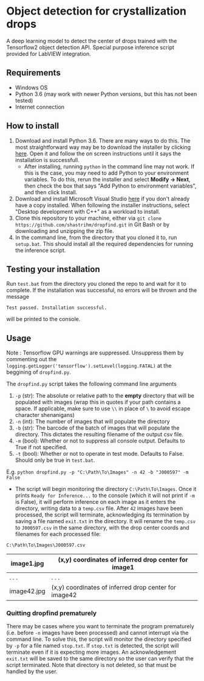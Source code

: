 # Object detection for crystallization drops
A deep learning model to detect the center of drops trained with the Tensorflow2 object detection API. Special purpose inference script provided for LabVIEW integration. 
## Requirements
- Windows OS 
- Python 3.6 (may work with newer Python versions, but this has not been tested)
- Internet connection
## How to install
1) Download and install Python 3.6. There are many ways to do this. The most straightforward way may be to download the installer by clicking [here](https://www.python.org/ftp/python/3.6.2/python-3.6.2-amd64.exe). Open it and follow the on screen instructions until it says the installation is successfull. 
    - After installing, running `python` in the command line may not work. If this is the case, you may need to add Python to your environment variables. To do this, rerun the installer and select **Modify -> Next**, then check the box that says "Add Python to environment variables", and then click Install.
2) Download and install Microsoft Visual Studio [here](https://c2rsetup.officeapps.live.com/c2r/downloadVS.aspx?sku=community&channel=release&source=vslandingpage&cid=2011) if you don't already have a copy installed. When following the installer instructions, select "Desktop development with C++" as a workload to install. 
3) Clone this repository to your machine, either via `git clone https://github.com/shastrihm/dropfind.git`  in Git Bash or by downloading and unzipping the zip file. 
4) In the command line, from the directory that you cloned it to, run `setup.bat`. This should install all the required dependencies for running the inference script.

## Testing your installation

Run `test.bat` from the directory you cloned the repo to and wait for it to complete. If the installation was successful, no errors will be thrown and the message 

`Test passed. Installation successful.` 

will be printed to the console. 

## Usage 
Note : Tensorflow GPU warnings are suppressed. Unsuppress them by commenting out the `logging.getLogger('tensorflow').setLevel(logging.FATAL)` at the beggining of `dropfind.py`.

The `dropfind.py` script takes the following command line arguments
1) `-p` (str): The absolute or relative path to the **empty** directory that will be populated with images (wrap this in quotes if your path contains a space. If applicable, make sure to use `\\` in place of `\` to avoid escape character shenanigans)
2) `-n` (int): The number of images that will populate the directory
3) `-b` (str): The barcode of the batch of images that will populate the directory. This dictates the resulting filename of the output csv file.
4) `-m` (bool): Whether or not to suppress all console output. Defaults to True if not specified.
5) `-t` (bool): Whether or not to operate in test mode. Defaults to False. Should only be true in `test.bat`.

E.g. `python dropfind.py -p "C:\Path\To\Images" -n 42 -b "J000597" -m False`
- The script will begin monitoring the directory `C:\Path\To\Images`. Once it prints `Ready for Inference...` to the console (which it will not print if `-m` is False), it will perform inference on each image as it enters the directory, writing data to a `temp.csv` file. After `42` images have been processed, the script will terminate, acknowledging its termination by saving a file named `exit.txt` in the directory. It will rename the `temp.csv` to `J000597.csv` in the same directory, with the drop center coords and filenames for each processed file: 

`C:\Path\To\Images\J000597.csv`
     
| image1.jpg | (x,y) coordinates of inferred drop center for image1 |
|------------|------------------------------------------------------|
| . . .      | . . .                                                |
| image42.jpg | (x,y) coordinates of inferred drop center for image42 |      


### Quitting dropfind prematurely
There may be cases where you want to terminate the program prematurely (i.e. before `-n` images have been processed) and cannot interrupt via the command line. To solve this, the script will monitor the directory specified by `-p` for a file named `stop.txt`. If `stop.txt` is detected, the script will terminate even if it is expecting more images. An acknowledgement `exit.txt` will be saved to the same directory so the user can verify that the script terminated. Note that directory is not deleted, so that must be handled by the user. 



